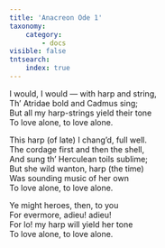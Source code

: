 ```yaml
---
title: 'Anacreon Ode 1'
taxonomy:
    category:
        - docs
visible: false
tntsearch:
    index: true
---
```


I would, I would — with harp and string,  
Th’ Atridae bold and Cadmus sing;  
But all my harp-strings yield their tone  
To love alone, to love alone.  
  
This harp (of late) I chang’d, full well.  
The cordage first and then the shell,  
And sung th’ Herculean toils sublime;  
But she wild wanton, harp (the time)  
Was sounding music of her own  
To love alone, to love alone.  
  
Ye might heroes, then, to you  
For evermore, adieu! adieu!  
For lo! my harp will yield her tone  
To love alone, to love alone.  
  